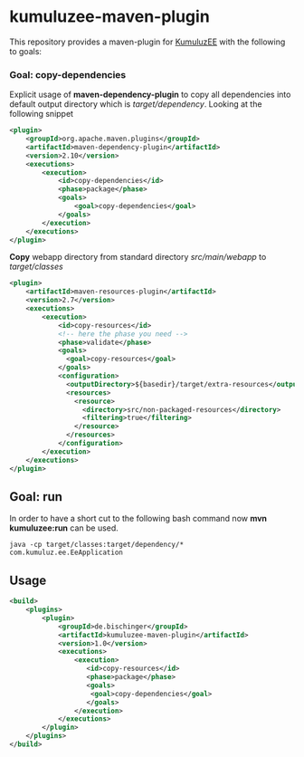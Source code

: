 # kumuluzee-maven-plugin

This repository provides a maven-plugin for [KumuluzEE](https://ee.kumuluz.com) with the following to goals:

### Goal: copy-dependencies

Explicit usage of **maven-dependency-plugin** to copy all dependencies into default output directory which is
*target/dependency*. Looking at the following snippet 

``` xml
<plugin>
    <groupId>org.apache.maven.plugins</groupId>
    <artifactId>maven-dependency-plugin</artifactId>
    <version>2.10</version>
    <executions>
        <execution>
            <id>copy-dependencies</id>
            <phase>package</phase>
            <goals>
                <goal>copy-dependencies</goal>
            </goals>
        </execution>
    </executions>
</plugin>
```

**Copy** webapp directory from standard directory *src/main/webapp* to *target/classes*

``` xml
<plugin>
    <artifactId>maven-resources-plugin</artifactId>
    <version>2.7</version>
    <executions>
        <execution>
            <id>copy-resources</id>
            <!-- here the phase you need -->
            <phase>validate</phase>
            <goals>
              <goal>copy-resources</goal>
            </goals>
            <configuration>
              <outputDirectory>${basedir}/target/extra-resources</outputDirectory>
              <resources>          
                <resource>
                  <directory>src/non-packaged-resources</directory>
                  <filtering>true</filtering>
                </resource>
              </resources>              
            </configuration>            
        </execution>
    </executions>
</plugin>
```

## Goal: run

In order to have a short cut to the following bash command now **mvn kumuluzee:run** can be used.

```
java -cp target/classes:target/dependency/* com.kumuluz.ee.EeApplication
```


## Usage

``` xml
<build>
    <plugins>
        <plugin>
            <groupId>de.bischinger</groupId>
            <artifactId>kumuluzee-maven-plugin</artifactId>
            <version>1.0</version>
            <executions>
                <execution>
                   <id>copy-resources</id>
                   <phase>package</phase>
                   <goals>
                    <goal>copy-dependencies</goal>
                   </goals>
                </execution>
            </executions>
        </plugin>
    </plugins>
</build>
```